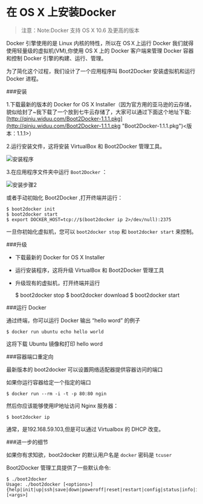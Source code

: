在 OS X 上安装Docker
===

>注意：Note:Docker 支持 OS X 10.6 及更高的版本

Docker 引擎使用的是 Linux 内核的特性，所以在 OSＸ上运行 Docker 我们就得使用轻量级的虚拟机(VM),你使用 OS X 上的 Docker 客户端来管理 Docker 容器和控制 Docker 引擎的构建、运行、管理。

为了简化这个过程，我们设计了一个应用程序叫 Boot2Docker 安装虚拟机和运行 Docker 进程。

###安装

1.下载最新的版本的 Docker for OS X Installer（因为官方用的亚马逊的云存储，貌似给封了~我下载了一个放到七牛云存储了，大家可以通过下面这个地址下载:[http://qiniu.widuu.com/Boot2Docker-1.1.1.pkg](http://qiniu.widuu.com/Boot2Docker-1.1.1.pkg "Boot2Docker-1.1.1.pkg")<版本：1.1.1>）

2.运行安装文件，这将安装 VirtualBox 和 Boot2Docker 管理工具。

![安装程序](http://widuu.u.qiniudn.com/osx-installer.png)

3.在应用程序文件夹中运行 `Boot2Docker` ：

![安装步骤2](http://widuu.u.qiniudn.com/osx-Boot2Docker-Start-app.png)

或者手动初始化 Boot2Docker ,打开终端并运行：

	$ boot2docker init
	$ boot2docker start
	$ export DOCKER_HOST=tcp://$(boot2docker ip 2>/dev/null):2375

一旦你初始化虚拟机，您可以 `boot2docker stop` 和 `boot2docker start` 来控制。

###升级

+ 下载最新的 Docker for OS X Installer
+ 运行安装程序，这将升级 VirtualBox 和 Boot2Docker 管理工具
+ 升级现有的虚拟机，打开终端并运行

	$ boot2docker stop
	$ boot2docker download
	$ boot2docker start

###运行 Docker

通过终端，你可以运行 Docker 输出 “hello word” 的例子

	$ docker run ubuntu echo hello world

这将下载 Ubuntu 镜像和打印 hello word

###容器端口重定向

最新版本的 boot2docker 可以设置网络适配器提供容器访问的端口

如果你运行容器给定一个指定的端口

	$ docker run --rm -i -t -p 80:80 ngin

然后你应该能够使用IP地址访问 Nginx 服务器：

	$ boot2docker ip

通常，是192.168.59.103,但是可以通过 Virtualbox 的 DHCP 改变。

###进一步的细节

如果你有求知欲，boot2docker 的默认用户名是 `docker` 密码是 `tcuser`

Boot2Docker 管理工具提供了一些默认命令:

	$ ./boot2docker
	Usage: ./boot2docker [<options>]
	{help|init|up|ssh|save|down|poweroff|reset|restart|config|status|info|ip|delete|download|version} [<args>]

